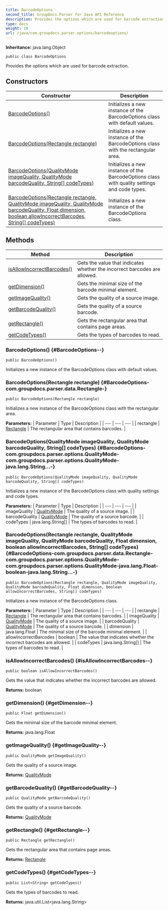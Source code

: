 ```yaml
---
title: BarcodeOptions
second_title: GroupDocs.Parser for Java API Reference
description: Provides the options which are used for barcode extraction.
type: docs
weight: 10
url: /java/com.groupdocs.parser.options/barcodeoptions/
---
```

**Inheritance:**
java.lang.Object
```
public class BarcodeOptions
```

Provides the options which are used for barcode extraction.
## Constructors

| Constructor | Description |
| --- | --- |
| [BarcodeOptions()](#BarcodeOptions--) | Initializes a new instance of the BarcodeOptions class with default values. |
| [BarcodeOptions(Rectangle rectangle)](#BarcodeOptions-com.groupdocs.parser.data.Rectangle-) | Initializes a new instance of the BarcodeOptions class with the rectangular area. |
| [BarcodeOptions(QualityMode imageQuality, QualityMode barcodeQuality, String[] codeTypes)](#BarcodeOptions-com.groupdocs.parser.options.QualityMode-com.groupdocs.parser.options.QualityMode-java.lang.String...-) | Initializes a new instance of the BarcodeOptions class with quality settings and code types. |
| [BarcodeOptions(Rectangle rectangle, QualityMode imageQuality, QualityMode barcodeQuality, Float dimension, boolean allowIncorrectBarcodes, String[] codeTypes)](#BarcodeOptions-com.groupdocs.parser.data.Rectangle-com.groupdocs.parser.options.QualityMode-com.groupdocs.parser.options.QualityMode-java.lang.Float-boolean-java.lang.String...-) | Initializes a new instance of the BarcodeOptions class. |
## Methods

| Method | Description |
| --- | --- |
| [isAllowIncorrectBarcodes()](#isAllowIncorrectBarcodes--) | Gets the value that indicates whether the incorrect barcodes are allowed. |
| [getDimension()](#getDimension--) | Gets the minimal size of the barcode minimal element. |
| [getImageQuality()](#getImageQuality--) | Gets the quality of a source image. |
| [getBarcodeQuality()](#getBarcodeQuality--) | Gets the quality of a source barcode. |
| [getRectangle()](#getRectangle--) | Gets the rectangular area that contains page areas. |
| [getCodeTypes()](#getCodeTypes--) | Gets the types of barcodes to read. |
### BarcodeOptions() {#BarcodeOptions--}
```
public BarcodeOptions()
```


Initializes a new instance of the BarcodeOptions class with default values.

### BarcodeOptions(Rectangle rectangle) {#BarcodeOptions-com.groupdocs.parser.data.Rectangle-}
```
public BarcodeOptions(Rectangle rectangle)
```


Initializes a new instance of the BarcodeOptions class with the rectangular area.

**Parameters:**
| Parameter | Type | Description |
| --- | --- | --- |
| rectangle | [Rectangle](../../com.groupdocs.parser.data/rectangle) | The rectangular area that contains barcodes. |

### BarcodeOptions(QualityMode imageQuality, QualityMode barcodeQuality, String[] codeTypes) {#BarcodeOptions-com.groupdocs.parser.options.QualityMode-com.groupdocs.parser.options.QualityMode-java.lang.String...-}
```
public BarcodeOptions(QualityMode imageQuality, QualityMode barcodeQuality, String[] codeTypes)
```


Initializes a new instance of the BarcodeOptions class with quality settings and code types.

**Parameters:**
| Parameter | Type | Description |
| --- | --- | --- |
| imageQuality | [QualityMode](../../com.groupdocs.parser.options/qualitymode) | The quality of a source image. |
| barcodeQuality | [QualityMode](../../com.groupdocs.parser.options/qualitymode) | The quality of a source barcode. |
| codeTypes | java.lang.String[] | The types of barcodes to read. |

### BarcodeOptions(Rectangle rectangle, QualityMode imageQuality, QualityMode barcodeQuality, Float dimension, boolean allowIncorrectBarcodes, String[] codeTypes) {#BarcodeOptions-com.groupdocs.parser.data.Rectangle-com.groupdocs.parser.options.QualityMode-com.groupdocs.parser.options.QualityMode-java.lang.Float-boolean-java.lang.String...-}
```
public BarcodeOptions(Rectangle rectangle, QualityMode imageQuality, QualityMode barcodeQuality, Float dimension, boolean allowIncorrectBarcodes, String[] codeTypes)
```


Initializes a new instance of the BarcodeOptions class.

**Parameters:**
| Parameter | Type | Description |
| --- | --- | --- |
| rectangle | [Rectangle](../../com.groupdocs.parser.data/rectangle) | The rectangular area that contains barcodes. |
| imageQuality | [QualityMode](../../com.groupdocs.parser.options/qualitymode) | The quality of a source image. |
| barcodeQuality | [QualityMode](../../com.groupdocs.parser.options/qualitymode) | The quality of a source barcode. |
| dimension | java.lang.Float | The minimal size of the barcode minimal element. |
| allowIncorrectBarcodes | boolean | The value that indicates whether the incorrect barcodes are allowed. |
| codeTypes | java.lang.String[] | The types of barcodes to read. |

### isAllowIncorrectBarcodes() {#isAllowIncorrectBarcodes--}
```
public boolean isAllowIncorrectBarcodes()
```


Gets the value that indicates whether the incorrect barcodes are allowed.

**Returns:**
boolean
### getDimension() {#getDimension--}
```
public Float getDimension()
```


Gets the minimal size of the barcode minimal element.

**Returns:**
java.lang.Float
### getImageQuality() {#getImageQuality--}
```
public QualityMode getImageQuality()
```


Gets the quality of a source image.

**Returns:**
[QualityMode](../../com.groupdocs.parser.options/qualitymode)
### getBarcodeQuality() {#getBarcodeQuality--}
```
public QualityMode getBarcodeQuality()
```


Gets the quality of a source barcode.

**Returns:**
[QualityMode](../../com.groupdocs.parser.options/qualitymode)
### getRectangle() {#getRectangle--}
```
public Rectangle getRectangle()
```


Gets the rectangular area that contains page areas.

**Returns:**
[Rectangle](../../com.groupdocs.parser.data/rectangle)
### getCodeTypes() {#getCodeTypes--}
```
public List<String> getCodeTypes()
```


Gets the types of barcodes to read.

**Returns:**
java.util.List<java.lang.String>
